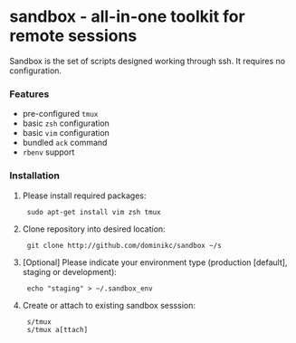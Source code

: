 #  sandbox - all-in-one toolkit for remote sessions

Sandbox is the set of scripts designed working through ssh. 
It requires no configuration.

### Features
* pre-configured `tmux`
* basic `zsh` configuration
* basic `vim` configuration
* bundled `ack` command
* `rbenv` support

### Installation
1. Please install required packages:

        sudo apt-get install vim zsh tmux

2. Clone repository into desired location:

        git clone http://github.com/dominikc/sandbox ~/s

3. [Optional] Please indicate your environment type (production [default], staging or development):

        echo "staging" > ~/.sandbox_env

4. Create or attach to existing sandbox sesssion:

        s/tmux
        s/tmux a[ttach]
